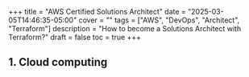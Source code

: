 +++
title = "AWS Certified Solutions Architect"
date = "2025-03-05T14:46:35-05:00"
cover = ""
tags = ["AWS", "DevOps", "Architect", "Terraform"]
description = "How to become a Solutions Architect with Terraform?"
draft = false
toc = true
+++

## 1. Cloud computing
